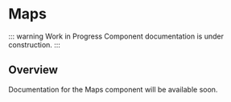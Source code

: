 # Maps

::: warning Work in Progress
Component documentation is under construction.
:::

## Overview

Documentation for the Maps component will be available soon.
